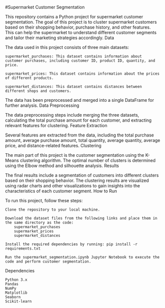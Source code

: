 #Supermarket Customer Segmentation

This repository contains a Python project for supermarket customer segmentation. The goal of this project is to cluster supermarket customers based on their shopping behavior, purchase history, and other features. This can help the supermarket to understand different customer segments and tailor their marketing strategies accordingly.
Data

The data used in this project consists of three main datasets:

    supermarket_purchases: This dataset contains information about customer purchases, including customer ID, product ID, quantity, and price.

    supermarket_prices: This dataset contains information about the prices of different products.

    supermarket_distances: This dataset contains distances between different shops and customers.

The data has been preprocessed and merged into a single DataFrame for further analysis.
Data Preprocessing

The data preprocessing steps include merging the three datasets, calculating the total purchase amount for each customer, and extracting relevant features for clustering.
Feature Extraction

Several features are extracted from the data, including the total purchase amount, average purchase amount, total quantity, average quantity, average price, and distance-related features.
Clustering

The main part of this project is the customer segmentation using the K-Means clustering algorithm. The optimal number of clusters is determined using the Elbow method and silhouette analysis.
Results

The final results include a segmentation of customers into different clusters based on their shopping behavior. The clustering results are visualized using radar charts and other visualizations to gain insights into the characteristics of each customer segment.
How to Run

To run this project, follow these steps:

    Clone the repository to your local machine.

    Download the dataset files from the following links and place them in the same directory as the code:
        supermarket_purchases
        supermarket_prices
        supermarket_distances

    Install the required dependencies by running: pip install -r requirements.txt

    Run the supermarket_segmentation.ipynb Jupyter Notebook to execute the code and perform customer segmentation.

Dependencies

    Python 3.x
    Pandas
    NumPy
    Matplotlib
    Seaborn
    Scikit-learn



